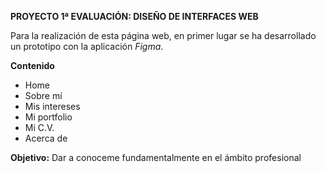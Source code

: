 **PROYECTO 1ª EVALUACIÓN: DISEÑO DE INTERFACES WEB**

Para la realización de esta página web, en primer lugar se ha desarrollado un prototipo con la aplicación *Figma*.

  **Contenido**
  - Home
  - Sobre mí
  - Mis intereses
  - Mi portfolio
  - Mi C.V.
  - Acerca de

**Objetivo:** Dar a conoceme fundamentalmente en el ámbito profesional
